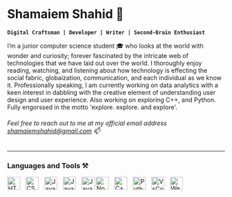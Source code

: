 # Shamaiem Shahid 🌱
**` Digital Craftsman | Developer | Writer | Second-Brain Enthusiast `**

<p> I’m a junior computer science student 🎓 who looks at the world with wonder and curiosity; forever fascinated by the intricate web of technologies that we have laid out over the world. I thoroughly enjoy reading, watching, and listening about how technology is effecting the social fabric, globaization, communication, and each individual as we know it. Professionally speaking, I am currently working on data analytics with a keen interest in dabbling with the creative element of understanding user design and user experience. Also working on exploring C++, and Python.
Fully engorssed in the motto 'explore. explore. and explore'. </p>

###### Feel free to reach out to me at my official email address shamaiemshahid@gmail.com 📫

----

### Languages and Tools ⚒️

<!--- HTML --->
<img align="Left" alt="HTML" width="30px" style="padding-right:10px" src="https://cdn.jsdelivr.net/gh/devicons/devicon/icons/html5/html5-plain.svg" />
<!--- CSS --->
<img align="Left" alt="CSS" width="30px" style="padding-right:10px" src="https://cdn.jsdelivr.net/gh/devicons/devicon/icons/css3/css3-plain.svg" />
<!--- JavaScript --->
<img align="Left" alt="JavaScript" width="30px" style="padding-right:10px" src="https://cdn.jsdelivr.net/gh/devicons/devicon/icons/javascript/javascript-original.svg" />
<!--- Rect --->
<img align="Left" alt="JavaScript" width="30px" style="padding-right:10px" src="https://cdn.jsdelivr.net/gh/devicons/devicon@latest/icons/react/react-original.svg" />
<!--- Angular --->
<img align="Left" alt="JavaScript" width="30px" src="https://cdn.jsdelivr.net/gh/devicons/devicon@latest/icons/angular/angular-plain.svg"/>
<!--- Node.js --->
<img align="Left" alt="Node.js" width="30px" style="padding-right:10px" src="https://cdn.jsdelivr.net/gh/devicons/devicon/icons/nodejs/nodejs-plain-wordmark.svg" />
<!--- C++ --->
<img align="Left" alt="C++" width="30px" style="padding-right:10px" src="https://cdn.jsdelivr.net/gh/devicons/devicon/icons/cplusplus/cplusplus-line.svg"/>
<!--- Python --->
<img align="Left" alt="Python" width="30px" style="padding-right:10px" src="https://cdn.jsdelivr.net/gh/devicons/devicon/icons/python/python-original.svg" />
<!--- VS CODE --->
<img align="Left" alt="VsCode" width="30px" style="padding-right:10px" src="https://cdn.jsdelivr.net/gh/devicons/devicon/icons/vscode/vscode-original.svg" />
<!--- WebStorm --->
<img align="Left" alt="WebStorm" width="30px" src="https://cdn.jsdelivr.net/gh/devicons/devicon@latest/icons/webstorm/webstorm-original.svg" />
          
</br> 
